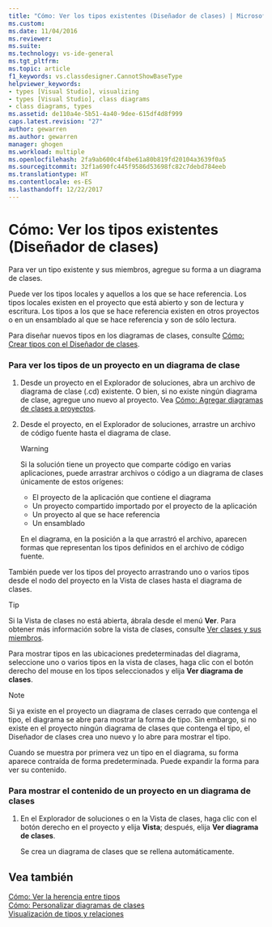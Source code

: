 ```yaml
---
title: "Cómo: Ver los tipos existentes (Diseñador de clases) | Microsoft Docs"
ms.custom: 
ms.date: 11/04/2016
ms.reviewer: 
ms.suite: 
ms.technology: vs-ide-general
ms.tgt_pltfrm: 
ms.topic: article
f1_keywords: vs.classdesigner.CannotShowBaseType
helpviewer_keywords:
- types [Visual Studio], visualizing
- types [Visual Studio], class diagrams
- class diagrams, types
ms.assetid: de110a4e-5b51-4a40-9dee-615df4d8f999
caps.latest.revision: "27"
author: gewarren
ms.author: gewarren
manager: ghogen
ms.workload: multiple
ms.openlocfilehash: 2fa9ab600c4f4be61a80b819fd20104a3639f0a5
ms.sourcegitcommit: 32f1a690fc445f9586d53698fc82c7debd784eeb
ms.translationtype: HT
ms.contentlocale: es-ES
ms.lasthandoff: 12/22/2017
---
```

# <a name="how-to-view-existing-types-class-designer"></a>Cómo: Ver los tipos existentes (Diseñador de clases)
Para ver un tipo existente y sus miembros, agregue su forma a un diagrama de clases.  
  
Puede ver los tipos locales y aquellos a los que se hace referencia. Los tipos locales existen en el proyecto que está abierto y son de lectura y escritura. Los tipos a los que se hace referencia existen en otros proyectos o en un ensamblado al que se hace referencia y son de sólo lectura.  
  
Para diseñar nuevos tipos en los diagramas de clases, consulte [Cómo: Crear tipos con el Diseñador de clases](how-to-create-types.md).  
  
### <a name="to-see-types-in-a-project-on-a-class-diagram"></a>Para ver los tipos de un proyecto en un diagrama de clase  
  
1.  Desde un proyecto en el Explorador de soluciones, abra un archivo de diagrama de clase (.cd) existente. O bien, si no existe ningún diagrama de clase, agregue uno nuevo al proyecto. Vea [Cómo: Agregar diagramas de clases a proyectos](how-to-add-class-diagrams-to-projects.md).  
  
2.  Desde el proyecto, en el Explorador de soluciones, arrastre un archivo de código fuente hasta el diagrama de clase.  
  
    > [!WARNING]
    >  Si la solución tiene un proyecto que comparte código en varias aplicaciones, puede arrastrar archivos o código a un diagrama de clases únicamente de estos orígenes:  
    >   
    >  -   El proyecto de la aplicación que contiene el diagrama  
    > -   Un proyecto compartido importado por el proyecto de la aplicación  
    > -   Un proyecto al que se hace referencia  
    > -   Un ensamblado  
  
    En el diagrama, en la posición a la que arrastró el archivo, aparecen formas que representan los tipos definidos en el archivo de código fuente.  
  
También puede ver los tipos del proyecto arrastrando uno o varios tipos desde el nodo del proyecto en la Vista de clases hasta el diagrama de clases.  
  
> [!TIP]
>  Si la Vista de clases no está abierta, ábrala desde el menú **Ver**. Para obtener más información sobre la vista de clases, consulte [Ver clases y sus miembros](http://msdn.microsoft.com/en-us/71e9e8f3-261a-4e0c-87bf-5ec48b8bf333).  
  
Para mostrar tipos en las ubicaciones predeterminadas del diagrama, seleccione uno o varios tipos en la vista de clases, haga clic con el botón derecho del mouse en los tipos seleccionados y elija **Ver diagrama de clases**.  
  
> [!NOTE]
>  Si ya existe en el proyecto un diagrama de clases cerrado que contenga el tipo, el diagrama se abre para mostrar la forma de tipo. Sin embargo, si no existe en el proyecto ningún diagrama de clases que contenga el tipo, el Diseñador de clases crea uno nuevo y lo abre para mostrar el tipo.  
  
Cuando se muestra por primera vez un tipo en el diagrama, su forma aparece contraída de forma predeterminada. Puede expandir la forma para ver su contenido.  
  
### <a name="to-display-the-contents-of-a-project-in-a-class-diagram"></a>Para mostrar el contenido de un proyecto en un diagrama de clases  
  
1.  En el Explorador de soluciones o en la Vista de clases, haga clic con el botón derecho en el proyecto y elija **Vista**; después, elija **Ver diagrama de clases**.  
  
     Se crea un diagrama de clases que se rellena automáticamente.  
  
## <a name="see-also"></a>Vea también
[Cómo: Ver la herencia entre tipos](how-to-view-inheritance-between-types.md)   
[Cómo: Personalizar diagramas de clases](how-to-customize-class-diagrams.md)   
[Visualización de tipos y relaciones](viewing-types-and-relationships.md)